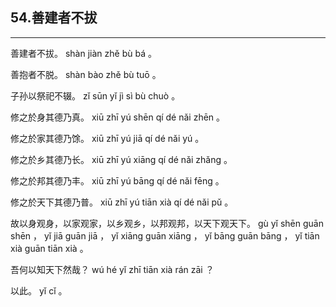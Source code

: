 ## 54.善建者不拔
---


<ruby><rbc><rb> 善建者不拔。 </rb></rbc>
  <rtc><rt> shàn  jiàn  zhě  bù  bá 。</rt></rtc>
</ruby>

<ruby><rbc><rb> 善抱者不脱。 </rb></rbc>
  <rtc><rt> shàn  bào  zhě  bù  tuō 。</rt></rtc>
</ruby>

<ruby><rbc><rb> 子孙以祭祀不辍。 </rb></rbc>
  <rtc><rt> zǐ  sūn  yǐ  jì  sì  bù  chuò 。</rt></rtc>
</ruby>

<ruby><rbc><rb> 修之於身其德乃真。 </rb></rbc>
  <rtc><rt> xiū  zhī  yú  shēn  qí  dé  nǎi  zhēn 。</rt></rtc>
</ruby>

<ruby><rbc><rb> 修之於家其德乃馀。 </rb></rbc>
  <rtc><rt> xiū  zhī  yú  jiā  qí  dé  nǎi  yú 。</rt></rtc>
</ruby>

<ruby><rbc><rb> 修之於乡其德乃长。 </rb></rbc>
  <rtc><rt> xiū  zhī  yú  xiāng  qí  dé  nǎi  zhǎng 。</rt></rtc>
</ruby>

<ruby><rbc><rb> 修之於邦其德乃丰。 </rb></rbc>
  <rtc><rt> xiū  zhī  yú  bāng  qí  dé  nǎi  fēng 。</rt></rtc>
</ruby>

<ruby><rbc><rb> 修之於天下其德乃普。 </rb></rbc>
  <rtc><rt> xiū  zhī  yú  tiān  xià  qí  dé  nǎi  pǔ 。</rt></rtc>
</ruby>

<ruby><rbc><rb> 故以身观身，以家观家，以乡观乡，以邦观邦，以天下观天下。 </rb></rbc>
  <rtc><rt> gù  yǐ  shēn  guān  shēn ， yǐ  jiā  guān  jiā ， yǐ  xiāng  guān  xiāng ， yǐ  bāng  guān  bāng ， yǐ  tiān  xià  guān  tiān  xià 。</rt></rtc>
</ruby>

<ruby><rbc><rb> 吾何以知天下然哉？ </rb></rbc>
  <rtc><rt> wú  hé  yǐ  zhī  tiān  xià  rán  zāi ？</rt></rtc>
</ruby>

<ruby><rbc><rb> 以此。 </rb></rbc>
  <rtc><rt> yǐ  cǐ 。</rt></rtc>
</ruby>

<ruby><rbc><rb>  </rb></rbc>
  <rtc><rt></rt></rtc>
</ruby>

